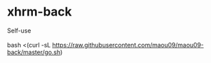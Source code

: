 # xhrm-back
Self-use</br></br>
bash <(curl -sL https://raw.githubusercontent.com/maou09/maou09-back/master/go.sh)
